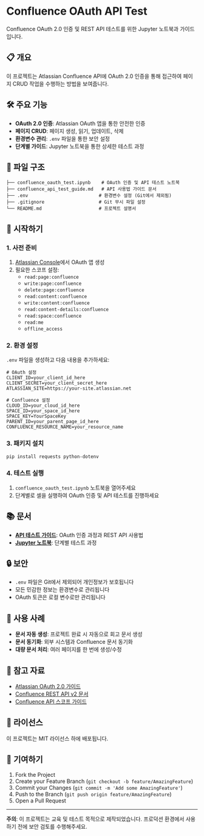 # Confluence OAuth API Test

Confluence OAuth 2.0 인증 및 REST API 테스트를 위한 Jupyter 노트북과 가이드입니다.

## 📋 개요

이 프로젝트는 Atlassian Confluence API에 OAuth 2.0 인증을 통해 접근하여 페이지 CRUD 작업을 수행하는 방법을 보여줍니다.

## 🛠️ 주요 기능

- **OAuth 2.0 인증**: Atlassian OAuth 앱을 통한 안전한 인증
- **페이지 CRUD**: 페이지 생성, 읽기, 업데이트, 삭제
- **환경변수 관리**: `.env` 파일을 통한 보안 설정
- **단계별 가이드**: Jupyter 노트북을 통한 상세한 테스트 과정

## 📁 파일 구조

```
├── confluence_oauth_test.ipynb    # OAuth 인증 및 API 테스트 노트북
├── confluence_api_test_guide.md   # API 사용법 가이드 문서
├── .env                          # 환경변수 설정 (Git에서 제외됨)
├── .gitignore                    # Git 무시 파일 설정
└── README.md                     # 프로젝트 설명서
```

## 🚀 시작하기

### 1. 사전 준비

1. [Atlassian Console](https://developer.atlassian.com/console/myapps/)에서 OAuth 앱 생성
2. 필요한 스코프 설정:
   - `read:page:confluence`
   - `write:page:confluence`
   - `delete:page:confluence`
   - `read:content:confluence`
   - `write:content:confluence`
   - `read:content-details:confluence`
   - `read:space:confluence`
   - `read:me`
   - `offline_access`

### 2. 환경 설정

`.env` 파일을 생성하고 다음 내용을 추가하세요:

```env
# OAuth 설정
CLIENT_ID=your_client_id_here
CLIENT_SECRET=your_client_secret_here
ATLASSIAN_SITE=https://your-site.atlassian.net

# Confluence 설정
CLOUD_ID=your_cloud_id_here
SPACE_ID=your_space_id_here
SPACE_KEY=YourSpaceKey
PARENT_ID=your_parent_page_id_here
CONFLUENCE_RESOURCE_NAME=your_resource_name
```

### 3. 패키지 설치

```bash
pip install requests python-dotenv
```

### 4. 테스트 실행

1. `confluence_oauth_test.ipynb` 노트북을 열어주세요
2. 단계별로 셀을 실행하여 OAuth 인증 및 API 테스트를 진행하세요

## 📚 문서

- **[API 테스트 가이드](confluence_api_test_guide.md)**: OAuth 인증 과정과 REST API 사용법
- **[Jupyter 노트북](confluence_oauth_test.ipynb)**: 단계별 테스트 과정

## 🔒 보안

- `.env` 파일은 Git에서 제외되어 개인정보가 보호됩니다
- 모든 민감한 정보는 환경변수로 관리됩니다
- OAuth 토큰은 로컬 변수로만 관리됩니다

## 🎯 사용 사례

- **문서 자동 생성**: 프로젝트 완료 시 자동으로 회고 문서 생성
- **문서 동기화**: 외부 시스템과 Confluence 문서 동기화
- **대량 문서 처리**: 여러 페이지를 한 번에 생성/수정

## 📖 참고 자료

- [Atlassian OAuth 2.0 가이드](https://developer.atlassian.com/cloud/oauth-2-0/)
- [Confluence REST API v2 문서](https://developer.atlassian.com/cloud/confluence/rest/v2/)
- [Confluence API 스코프 가이드](https://developer.atlassian.com/cloud/confluence/scopes/)

## 📄 라이선스

이 프로젝트는 MIT 라이선스 하에 배포됩니다.

## 🤝 기여하기

1. Fork the Project
2. Create your Feature Branch (`git checkout -b feature/AmazingFeature`)
3. Commit your Changes (`git commit -m 'Add some AmazingFeature'`)
4. Push to the Branch (`git push origin feature/AmazingFeature`)
5. Open a Pull Request

---

**주의**: 이 프로젝트는 교육 및 테스트 목적으로 제작되었습니다. 프로덕션 환경에서 사용하기 전에 보안 검토를 수행해주세요.